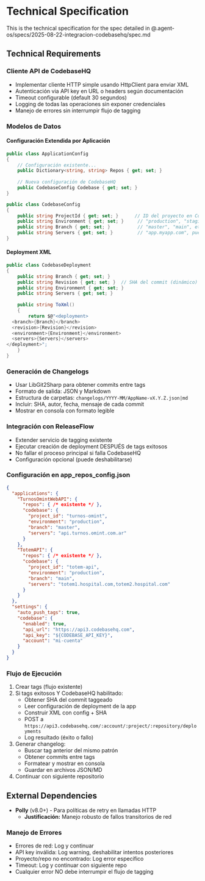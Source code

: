 # Technical Specification

This is the technical specification for the spec detailed in @.agent-os/specs/2025-08-22-integracion-codebasehq/spec.md

## Technical Requirements

### Cliente API de CodebaseHQ
- Implementar cliente HTTP simple usando HttpClient para enviar XML
- Autenticación via API key en URL o headers según documentación
- Timeout configurable (default 30 segundos)
- Logging de todas las operaciones sin exponer credenciales
- Manejo de errores sin interrumpir flujo de tagging

### Modelos de Datos

#### Configuración Extendida por Aplicación
```csharp
public class ApplicationConfig
{
    // Configuración existente...
    public Dictionary<string, string> Repos { get; set; }
    
    // Nueva configuración de CodebaseHQ
    public CodebaseConfig Codebase { get; set; }
}

public class CodebaseConfig
{
    public string ProjectId { get; set; }      // ID del proyecto en CodebaseHQ
    public string Environment { get; set; }     // "production", "staging", etc.
    public string Branch { get; set; }          // "master", "main", etc.
    public string Servers { get; set; }         // "app.myapp.com", puede ser lista separada por comas
}
```

#### Deployment XML
```csharp
public class CodebaseDeployment
{
    public string Branch { get; set; }
    public string Revision { get; set; }  // SHA del commit (dinámico)
    public string Environment { get; set; }
    public string Servers { get; set; }
    
    public string ToXml()
    {
        return $@"<deployment>
  <branch>{Branch}</branch>
  <revision>{Revision}</revision>
  <environment>{Environment}</environment>
  <servers>{Servers}</servers>
</deployment>";
    }
}
```

### Generación de Changelogs
- Usar LibGit2Sharp para obtener commits entre tags
- Formato de salida: JSON y Markdown
- Estructura de carpetas: `changelogs/YYYY-MM/AppName-vX.Y.Z.json|md`
- Incluir: SHA, autor, fecha, mensaje de cada commit
- Mostrar en consola con formato legible

### Integración con ReleaseFlow
- Extender servicio de tagging existente
- Ejecutar creación de deployment DESPUÉS de tags exitosos
- No fallar el proceso principal si falla CodebaseHQ
- Configuración opcional (puede deshabilitarse)

### Configuración en app_repos_config.json
```json
{
  "applications": {
    "TurnosOmintWebAPI": {
      "repos": { /* existente */ },
      "codebase": {
        "project_id": "turnos-omint",
        "environment": "production",
        "branch": "master",
        "servers": "api.turnos.omint.com.ar"
      }
    },
    "TotemAPI": {
      "repos": { /* existente */ },
      "codebase": {
        "project_id": "totem-api",
        "environment": "production", 
        "branch": "main",
        "servers": "totem1.hospital.com,totem2.hospital.com"
      }
    }
  },
  "settings": {
    "auto_push_tags": true,
    "codebase": {
      "enabled": true,
      "api_url": "https://api3.codebasehq.com",
      "api_key": "${CODEBASE_API_KEY}",
      "account": "mi-cuenta"
    }
  }
}
```

### Flujo de Ejecución
1. Crear tags (flujo existente)
2. Si tags exitosos Y CodebaseHQ habilitado:
   - Obtener SHA del commit taggeado
   - Leer configuración de deployment de la app
   - Construir XML con config + SHA
   - POST a `https://api3.codebasehq.com/:account/:project/:repository/deployments`
   - Log resultado (éxito o fallo)
3. Generar changelog:
   - Buscar tag anterior del mismo patrón
   - Obtener commits entre tags
   - Formatear y mostrar en consola
   - Guardar en archivos JSON/MD
4. Continuar con siguiente repositorio

## External Dependencies

- **Polly** (v8.0+) - Para políticas de retry en llamadas HTTP
  - **Justificación:** Manejo robusto de fallos transitorios de red

### Manejo de Errores
- Errores de red: Log y continuar
- API key inválida: Log warning, deshabilitar intentos posteriores
- Proyecto/repo no encontrado: Log error específico
- Timeout: Log y continuar con siguiente repo
- Cualquier error NO debe interrumpir el flujo de tagging